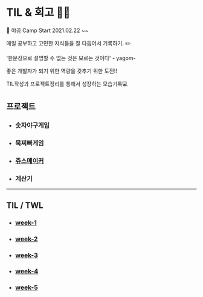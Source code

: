 # TIL & 회고 👨‍💻

🐻 야곰 Camp Start 2021.02.22 ~~

매일 공부하고 고민한 지식들을 잘 다듬어서 기록하기. ✏️

'한문장으로 설명할 수 없는 것은 모르는 것이다' - yagom-

좋은 개발자가 되기 위한 역량을 갖추기 위한 도전!!

TIL작성과 프로젝트정리를 통해서 성장하는 모습기록💻

## 프로젝트

- ### 숫자야구게임

- ### 묵찌빠게임

- ### [쥬스메이커](https://github.com/jaemuYeo/iOS_Study/tree/main/JuiceMaker)

- ### 계산기

---

## TIL / TWL

- ### [week-1](https://github.com/jaemuYeo/iOS_Study/tree/main/TIL/week_1)

- ### [week-2](https://github.com/jaemuYeo/iOS_Study/tree/main/TIL/week_2)

- ### [week-3](https://github.com/jaemuYeo/iOS_Study/tree/main/TIL/week_3)

- ### [week-4](https://github.com/jaemuYeo/iOS_Study/tree/main/TIL/week_4)

- ### [week-5](https://github.com/jaemuYeo/iOS_Study/tree/main/TIL/week_5)
